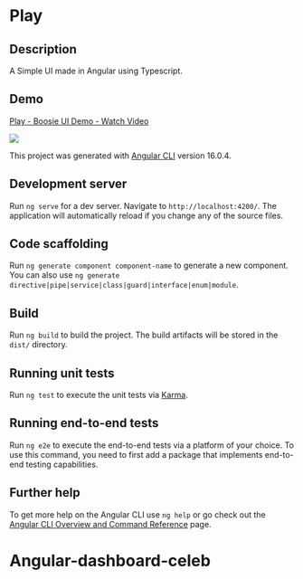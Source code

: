 # Play

## Description
A Simple UI made in Angular using Typescript.





## Demo
<a href="https://www.loom.com/share/e778cbc9734b4d938039ec1ffcac93c1">
    <p>Play - Boosie UI Demo - Watch Video</p>
    <img style="max-width:300px;" src="https://cdn.loom.com/sessions/thumbnails/e778cbc9734b4d938039ec1ffcac93c1-1686790028699-with-play.gif">
  </a>


























This project was generated with [Angular CLI](https://github.com/angular/angular-cli) version 16.0.4.

## Development server

Run `ng serve` for a dev server. Navigate to `http://localhost:4200/`. The application will automatically reload if you change any of the source files.

## Code scaffolding

Run `ng generate component component-name` to generate a new component. You can also use `ng generate directive|pipe|service|class|guard|interface|enum|module`.

## Build

Run `ng build` to build the project. The build artifacts will be stored in the `dist/` directory.

## Running unit tests

Run `ng test` to execute the unit tests via [Karma](https://karma-runner.github.io).

## Running end-to-end tests

Run `ng e2e` to execute the end-to-end tests via a platform of your choice. To use this command, you need to first add a package that implements end-to-end testing capabilities.

## Further help

To get more help on the Angular CLI use `ng help` or go check out the [Angular CLI Overview and Command Reference](https://angular.io/cli) page.
# Angular-dashboard-celeb
